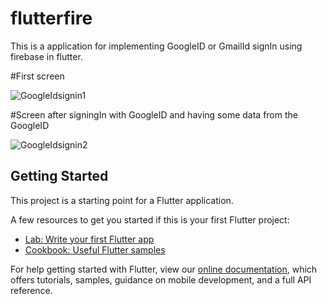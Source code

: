 # flutterfire

This is a application for implementing GoogleID or GmailId signIn using firebase in flutter.

#First screen

![GoogleIdsignin1](https://user-images.githubusercontent.com/66347715/125184171-25325180-e239-11eb-93c8-6edb183055c6.jpg)

#Screen after signingIn with GoogleID and having some data from the GoogleID

![GoogleIdsignin2](https://user-images.githubusercontent.com/66347715/125184180-3a0ee500-e239-11eb-8d27-b79b6cc48e4b.jpg)



## Getting Started

This project is a starting point for a Flutter application.

A few resources to get you started if this is your first Flutter project:

- [Lab: Write your first Flutter app](https://flutter.dev/docs/get-started/codelab)
- [Cookbook: Useful Flutter samples](https://flutter.dev/docs/cookbook)

For help getting started with Flutter, view our
[online documentation](https://flutter.dev/docs), which offers tutorials,
samples, guidance on mobile development, and a full API reference.
